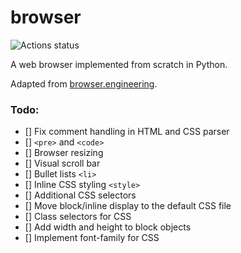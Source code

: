 # browser

![Actions status](https://github.com/KevinL10/browser/actions/workflows/CI.yml/badge.svg)

A web browser implemented from scratch in Python.

Adapted from [browser.engineering](https://browser.engineering/).

### Todo:

- [] Fix comment handling in HTML and CSS parser
- [] `<pre>` and `<code>`
- [] Browser resizing
- [] Visual scroll bar
- [] Bullet lists `<li>`
- [] Inline CSS styling `<style>`
- [] Additional CSS selectors
- [] Move block/inline display to the default CSS file
- [] Class selectors for CSS
- [] Add width and height to block objects
- [] Implement font-family for CSS
